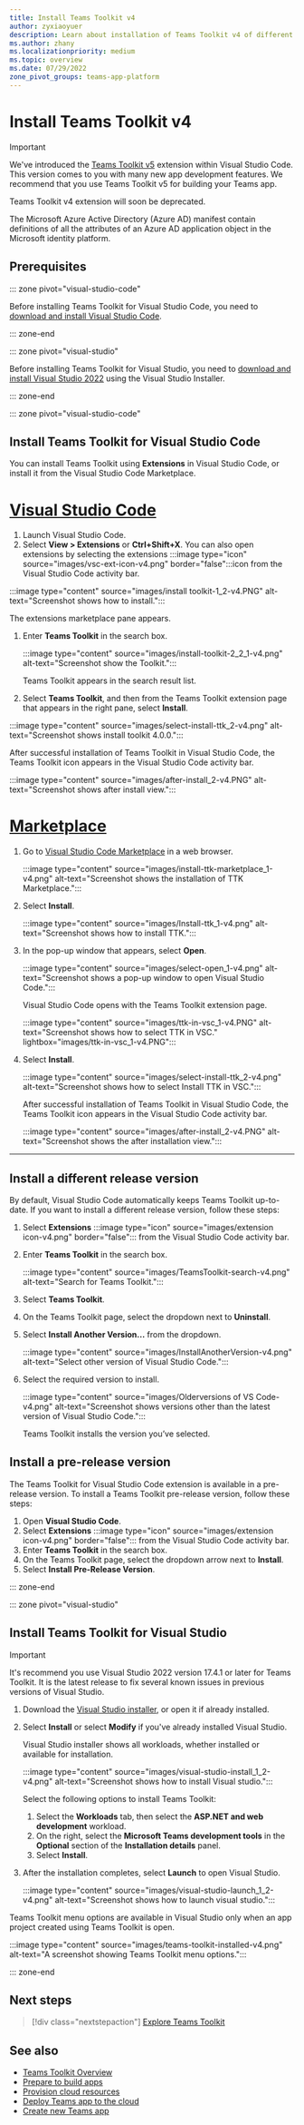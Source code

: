 ```yaml
---
title: Install Teams Toolkit v4
author: zyxiaoyuer
description: Learn about installation of Teams Toolkit v4 of different versions in Visual Studio Code, Visual Studio, and marketplace.
ms.author: zhany
ms.localizationpriority: medium
ms.topic: overview
ms.date: 07/29/2022
zone_pivot_groups: teams-app-platform
---
```


# Install Teams Toolkit v4

> [!IMPORTANT]
>
> We've introduced the [Teams Toolkit v5](../teams-toolkit-fundamentals.md) extension within Visual Studio Code. This version comes to you with many new app development features. We recommend that you use Teams Toolkit v5 for building your Teams app.
>
> Teams Toolkit v4 extension will soon be deprecated.

The Microsoft Azure Active Directory (Azure AD) manifest contain definitions of all the attributes of an Azure AD application object in the Microsoft identity platform.

## Prerequisites

::: zone pivot="visual-studio-code"

Before installing Teams Toolkit for Visual Studio Code, you need to [download and install Visual Studio Code](https://code.visualstudio.com/Download).

::: zone-end

::: zone pivot="visual-studio"

Before installing Teams Toolkit for Visual Studio, you need to [download and install Visual Studio 2022](https://aka.ms/VSDownload) using the Visual Studio Installer.

::: zone-end

::: zone pivot="visual-studio-code"

## Install Teams Toolkit for Visual Studio Code

You can install Teams Toolkit using **Extensions** in Visual Studio Code, or install it from the Visual Studio Code Marketplace.

# [Visual Studio Code](#tab/vscode)

1. Launch Visual Studio Code.
1. Select **View > Extensions** or **Ctrl+Shift+X**. You can also open extensions by selecting the extensions :::image type="icon" source="images/vsc-ext-icon-v4.png" border="false":::icon from the Visual Studio Code activity bar.

:::image type="content" source="images/install toolkit-1_2-v4.PNG" alt-text="Screenshot shows how to install.":::

   The extensions marketplace pane appears.

1. Enter **Teams Toolkit** in the search box.

   :::image type="content" source="images/install-toolkit-2_2_1-v4.png" alt-text="Screenshot show the Toolkit.":::

   Teams Toolkit appears in the search result list.

1. Select **Teams Toolkit**, and then from the Teams Toolkit extension page that appears in the right pane, select  **Install**.

:::image type="content" source="images/select-install-ttk_2-v4.png" alt-text="Screenshot shows install toolkit 4.0.0.":::

   After successful installation of Teams Toolkit in Visual Studio Code, the Teams Toolkit icon appears in the Visual Studio Code activity bar.

   :::image type="content" source="images/after-install_2-v4.PNG" alt-text="Screenshot shows after install view.":::

# [Marketplace](#tab/marketplace)

1. Go to [Visual Studio Code Marketplace](https://marketplace.visualstudio.com/items?itemName=TeamsDevApp.ms-teams-vscode-extension) in a web browser.

   :::image type="content" source="images/install-ttk-marketplace_1-v4.png" alt-text="Screenshot shows the installation of TTK Marketplace.":::

1. Select **Install**.

   :::image type="content" source="images/Install-ttk_1-v4.png" alt-text="Screenshot shows how to install TTK.":::

1. In the pop-up window that appears, select **Open**.

   :::image type="content" source="images/select-open_1-v4.png" alt-text="Screenshot shows a pop-up window to open Visual Studio Code.":::

   Visual Studio Code opens with the Teams Toolkit extension page.

   :::image type="content" source="images/ttk-in-vsc_1-v4.PNG" alt-text="Screenshot shows how to select TTK in VSC."  lightbox="images/ttk-in-vsc_1-v4.PNG":::

1. Select **Install**.

   :::image type="content" source="images/select-install-ttk_2-v4.png" alt-text="Screenshot shows how to select Install TTK in VSC.":::

   After successful installation of Teams Toolkit in Visual Studio Code, the Teams Toolkit icon appears in the Visual Studio Code activity bar.

   :::image type="content" source="images/after-install_2-v4.PNG" alt-text="Screenshot shows the after installation view.":::

---

## Install a different release version

By default, Visual Studio Code automatically keeps Teams Toolkit up-to-date. If you want to install a different release version, follow these steps:

1. Select **Extensions** :::image type="icon" source="images/extension icon-v4.png" border="false"::: from the Visual Studio Code activity bar.

1. Enter **Teams Toolkit** in the search box.

   :::image type="content" source="images/TeamsToolkit-search-v4.png" alt-text="Search for Teams Toolkit.":::

1. Select **Teams Toolkit**.

1. On the Teams Toolkit page, select the dropdown next to **Uninstall**.

1. Select **Install Another Version...** from the dropdown.

   :::image type="content" source="images/InstallAnotherVersion-v4.png" alt-text="Select other version of Visual Studio Code.":::

1. Select the required version to install.

   :::image type="content" source="images/Olderversions of VS Code-v4.png" alt-text="Screenshot shows versions other than the latest version of Visual Studio Code.":::

   Teams Toolkit installs the version you’ve selected.

## Install a pre-release version

The Teams Toolkit for Visual Studio Code extension is available in a pre-release version. To install a Teams Toolkit pre-release version, follow these steps:

1. Open **Visual Studio Code**.
1. Select **Extensions** :::image type="icon" source="images/extension icon-v4.png" border="false"::: from the Visual Studio Code activity bar.
1. Enter **Teams Toolkit** in the search box.
1. On the Teams Toolkit page, select the dropdown arrow next to **Install**.
1. Select **Install Pre-Release Version**.

::: zone-end

::: zone pivot="visual-studio"

## Install Teams Toolkit for Visual Studio

   > [!IMPORTANT]
   > It's recommend you use Visual Studio 2022 version 17.4.1 or later for Teams Toolkit. It is the latest release to fix several known issues in previous versions of Visual Studio.

1. Download the [Visual Studio installer](https://aka.ms/VSDownload), or open it if already installed.
1. Select **Install** or select **Modify** if you've already installed Visual Studio.

   Visual Studio installer shows all workloads, whether installed or available for installation.

   :::image type="content" source="images/visual-studio-install_1_2-v4.png" alt-text="Screenshot shows how to install Visual studio.":::

   Select the following options to install Teams Toolkit:
   1. Select the **Workloads** tab, then select the **ASP.NET and web development** workload.
   1. On the right, select the **Microsoft Teams development tools** in the **Optional** section of the **Installation details** panel.
   1. Select **Install**.

1. After the installation completes, select **Launch** to open Visual Studio.

   :::image type="content" source="images/visual-studio-launch_1_2-v4.png" alt-text="Screenshot shows how to launch visual studio.":::

Teams Toolkit menu options are available in Visual Studio only when an app project created using Teams Toolkit is open.

:::image type="content" source="images/teams-toolkit-installed-v4.png" alt-text="A screenshot showing Teams Toolkit menu options.":::

::: zone-end

## Next steps

> [!div class="nextstepaction"]
> [Explore Teams Toolkit](explore-Teams-Toolkit-v4.md)

## See also

* [Teams Toolkit Overview](teams-toolkit-fundamentals-v4.md)
* [Prepare to build apps](build-environments-v4.md)
* [Provision cloud resources](provision-v4.md)
* [Deploy Teams app to the cloud](deploy-v4.md)
* [Create new Teams app](create-new-project-v4.md#create-new-teams-app-in-visual-studio)
